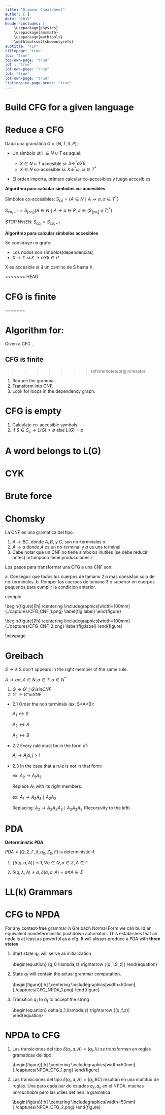 ```yaml
---
title: "Grammar Cheatsheet"
author: [ ]
date: "2019"
header-includes: |
    \usepackage{physics}
    \usepackage{amsmath}
    \usepackage{mathtools}
    \mathtoolsset{showonlyrefs}
subtitle: "TLP"
titlepage: "true"
toc: "true"
toc-own-page: "true"
lof : "true"
lof-own-page: "true"
lot: "true"
lot-own-page: "true"
listings-no-page-break: "true"
...
```


# Build CFG for a given language

# Reduce a CFG 

Dada una gramática  $G = (N, T, S, P)$:

- Un símbolo útil $\in N \cup T$ es aquel:
    - $X \in N \cup T$ accesible si: $S \Rightarrow^* \alpha X \beta$
    - $X \in N$ co-accesible si: $X \Rightarrow^* \omega , \omega \in T^*$

- El orden importa, primero calcular co-accesibles y luego accesibles.

**Algoritmo para calcular símbolos co-accesibles**

Símbolos co-accesibles:
$S_{co} = \{A \in N \mid A \rightarrow \alpha, \alpha \in T^* \}$
  
$S_{co_i+1} = S_[co_i] \{ A \in N \mid A \rightarrow \alpha \in P, \alpha \in (S_[co_i]\cup T)^* \}$

*STOP WHEN*: $S_{co_i} = S_{co_i+1}$

**Algoritmo para calcular símbolos accesibles**

Se construye un grafo: 

- Los nodos son símbolos(dependencias)
- $X\rightarrow Y$  si  $X\rightarrow \alpha Y \beta \in P$

X es accesible si $\exists$ un camino de S hasta X.

<<<<<<< HEAD
# CFG is finite
=======
# Algorithm for:

Given a CFG ...

## CFG is finite
>>>>>>> refs/remotes/origin/master

1. Reduce the grammar.
2. Transform into CNF.
3. Look for loops in the dependency graph.

# CFG is empty

1. Calculate co-accesible symbols.
2. If  $S \in S_c \rightarrow L(G) \neq \emptyset$ else $L(G) = \emptyset$

# A word belongs to L(G)

# CYK

# Brute force

# Chomsky

La CNF es una gramatica del tipo:

1. $A \rightarrow BC$, donde $A,B,$ y $C$, son no-terminales o
2. $A \rightarrow a$ donde $A$ es un no-terminal y $a$ es una terminal
3. Cabe notar que un CNF no tiene simbolos inutiles (se debe reducir antes) ni tampoco tiene producciones $\epsilon$

Los pasos para transformar una CFG a una CNF son:

a. Conseguir que todos los cuerpos de tamano 2 o mas consistan solo de no-terminales.
b. Romper los cuerpos de tamano 3 o superior en cuerpos pequenos para cumplir la condicion anterior.

ejemplo:

\begin{figure}[!h]
    \centering
    \includegraphics[width=100mm]{./captures/CFG_CNF_1.png}
    \label{fig:label}
\end{figure}

\begin{figure}[!h]
    \centering
    \includegraphics[width=100mm]{./captures/CFG_CNF_2.png}
    \label{fig:label}
\end{figure}

\newpage

# Greibach

$S \rightarrow \lambda$ S don't appears in the right member of the same rule.

$A \rightarrow a \alpha, A \in N, a \in T, \alpha \in N^*$ 

1. $G \rightarrow G \prime \mid G \prime is in CNF$
2. $G \prime \rightarrow G \prime \prime in GNF$

- 2.1 Order the non terminals (ex: S<A<B):
    
    $A_1 \leftrightarrow S$
      
    $A_2 \leftrightarrow A$
      
    $A_2 \leftrightarrow B$

- 2.2 Every rule must be in the form of:

    $A_i \rightarrow A_j \alpha, j>i$

- 2.3 In the case that a rule is not in that form:

    ex: $A_2 \rightarrow A_1 A_3$

    Replace $A_1$ with its right members.

    ex: $A_1 \rightarrow A_2 A_3 \mid A_2 A_2$

    Replacing: $A_2 \rightarrow A_2 A_3 A_3 \mid A_2 A_2 A_3$ (Recursivity to the left)


# PDA

**Deterministic PDA**

$PDA = (Q, \Sigma, \Gamma, \delta, q_0, Z_0, F)$ is deterministic if:

1. $\mid \delta(q,a,A)\mid \leq 1, \forall q \in Q, a \in \Sigma, A \in \Gamma$

2. $\delta(q, \lambda, A) \neq \emptyset, \delta(q,a,A)=\emptyset \forall A \in \Sigma$

# LL(k) Grammars

# CFG to NPDA

For any context-free grammar in Greibach Normal Form we can build an equivalent nondeterministic pushdown automaton. This establishes that an npda is at least as powerful as a cfg.
It will always produce a PDA with **three states**

1. Start state $q_0$ will serve as initialization. 

    \begin{equation}
        (q_0,\lambda,z) \rightarrow \{(q_1,S_z)\}
    \end{equation}    

2. State $q_1$ will contain the actual grammar computation.

    \begin{figure}[!h]
        \centering
        \includegraphics[width=50mm]{./captures/CFG_NPDA_1.png}
    \end{figure}

3. Transition $q_1$ to $q_f$ to accept the string
    
    \begin{equation}
        delta(q_1,\lambda,z) \rightarrow \{(q_f,z)\} 
    \end{equation}

# NPDA to CFG
 
1. Las transiciones del tipo $\delta (q_i,a,A) = (q_j,\lambda)$ se transforman en reglas gramaticas del tipo: 

    \begin{figure}[!h]
        \centering
        \includegraphics[width=50mm]{./captures/NPDA_CFG_1.png}
    \end{figure}

2. Las transiciones del tipo $\delta (q_i,a,A)=(q_j,BC)$ resultan en una multitud de reglas. Una para cada par de estados $q_x,q_y$ en el NPDA, muchas *unreachable* pero las utiles definen la gramatica:

    \begin{figure}[!h]
        \centering
        \includegraphics[width=50mm]{./captures/NPDA_CFG_2.png}
    \end{figure}

    